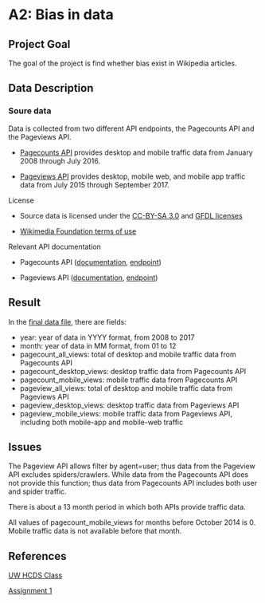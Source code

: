 # A2: Bias in data
## Project Goal

The goal of the project is find whether bias exist in Wikipedia articles. 


## Data Description

### Soure data
Data is collected from two different API endpoints, the Pagecounts API and the Pageviews API.

* [Pagecounts API](https://wikimedia.org/api/rest_v1/#!/Pagecounts_data_(legacy)/get_metrics_legacy_pagecounts_aggregate_project_access_site_granularity_start_end) provides desktop and mobile traffic data from January 2008 through July 2016.

* [Pageviews API](https://wikimedia.org/api/rest_v1/#!/Pageviews_data/get_metrics_pageviews_aggregate_project_access_agent_granularity_start_end) provides desktop, mobile web, and mobile app traffic data from July 2015 through September 2017.

License
* Source data is licensed under the [CC-BY-SA 3.0](https://creativecommons.org/licenses/by-sa/3.0/) and [GFDL licenses](https://www.gnu.org/copyleft/fdl.html)

* [Wikimedia Foundation terms of use](https://wikimediafoundation.org/wiki/Terms_of_Use/en)

Relevant API documentation

* Pagecounts API ([documentation](https://wikitech.wikimedia.org/wiki/Analytics/AQS/Legacy_Pagecounts), [endpoint](https://wikimedia.org/api/rest_v1/#!/Pagecounts_data_(legacy)/get_metrics_legacy_pagecounts_aggregate_project_access_site_granularity_start_end)) 

* Pageviews API ([documentation](https://wikitech.wikimedia.org/wiki/Analytics/AQS/Pageviews), [endpoint](https://wikimedia.org/api/rest_v1/#!/Pageviews_data/get_metrics_pageviews_aggregate_project_access_agent_granularity_start_end)) 

## Result
In the [final data file](https://github.com/dianachenyu/data-512-a1/blob/master/en-wikipedia_traffic_200801-201709.csv), there are fields:
* year:	year of data in YYYY format, from 2008 to 2017
* month: year of data in MM format, from 01 to 12
* pagecount_all_views: total of desktop and mobile traffic data from Pagecounts API  
* pagecount_desktop_views: desktop traffic data from Pagecounts API  
* pagecount_mobile_views: mobile traffic data from Pagecounts API  
* pageview_all_views: total of desktop and mobile traffic data from Pageviews API
* pageview_desktop_views: desktop traffic data from Pageviews API
* pageview_mobile_views: mobile traffic data from Pageviews API, including both mobile-app and mobile-web traffic


## Issues
The Pageview API allows filter by agent=user; thus data from the Pageview API excludes spiders/crawlers. While data from the Pagecounts API does not provide this function; thus data from Pagecounts API includes both user and spider traffic.

There is about a 13 month period in which both APIs provide traffic data. 

All values of pagecount_mobile_views for months before October 2014 is 0. Mobile traffic data is not available before that month.

## References
[UW HCDS Class](https://wiki.communitydata.cc/HCDS_(Fall_2017))

[Assignment 1](https://wiki.communitydata.cc/HCDS_(Fall_2017)/Assignments)

